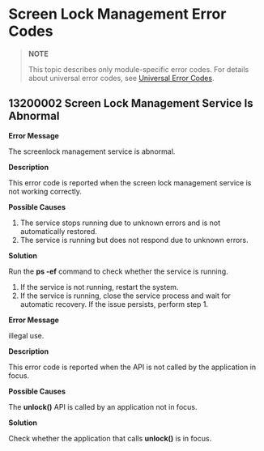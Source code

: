 # Screen Lock Management Error Codes

> **NOTE**
>
> This topic describes only module-specific error codes. For details about universal error codes, see [Universal Error Codes](errorcode-universal.md).

## 13200002 Screen Lock Management Service Is Abnormal

**Error Message**

The screenlock management service is abnormal.

**Description**

This error code is reported when the screen lock management service is not working correctly.

**Possible Causes**


1. The service stops running due to unknown errors and is not automatically restored.
2. The service is running but does not respond due to unknown errors.

**Solution**

Run the **ps -ef** command to check whether the service is running.

1. If the service is not running, restart the system.
2. If the service is running, close the service process and wait for automatic recovery. If the issue persists, perform step 1.

**Error Message**

illegal use.

**Description**

This error code is reported when the API is not called by the application in focus.

**Possible Causes**

The **unlock()** API is called by an application not in focus.


**Solution**

Check whether the application that calls **unlock()** is in focus.
